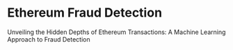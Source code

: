# Ethereum Fraud Detection
 Unveiling the Hidden Depths of Ethereum Transactions: A Machine Learning Approach to Fraud Detection
